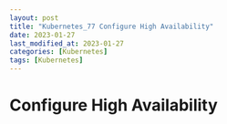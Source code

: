 ```yaml
---
layout: post
title: "Kubernetes_77 Configure High Availability"
date: 2023-01-27
last_modified_at: 2023-01-27
categories: [Kubernetes]
tags: [Kubernetes]
---
```


# Configure High Availability
